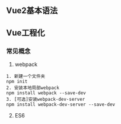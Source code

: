 
## Vue2基本语法
## Vue工程化
### 常见概念
1. webpack
~~~
1. 新建一个文件夹
npm init
2. 安装本地局部webpack
npm install webpack --save-dev
3. [可选]安装webpack-dev-server
npm install webpack-dev-server --save-dev
~~~
2. ES6 